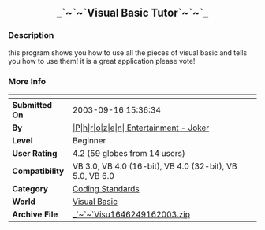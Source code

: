 ﻿<div align="center">

## \_\`\~\`\~\`Visual Basic Tutor\`\~\`\~\`\_


</div>

### Description

this program shows you how to use all the pieces of visual basic and tells you how to use them! it is a great application please vote!
 
### More Info
 


<span>             |<span>
---                |---
**Submitted On**   |2003-09-16 15:36:34
**By**             |[\|P\|h\|r\|o\|z\|e\|n\| Entertainment \- Joker](https://github.com/Planet-Source-Code/PSCIndex/blob/master/ByAuthor/p-h-r-o-z-e-n-entertainment-joker.md)
**Level**          |Beginner
**User Rating**    |4.2 (59 globes from 14 users)
**Compatibility**  |VB 3\.0, VB 4\.0 \(16\-bit\), VB 4\.0 \(32\-bit\), VB 5\.0, VB 6\.0
**Category**       |[Coding Standards](https://github.com/Planet-Source-Code/PSCIndex/blob/master/ByCategory/coding-standards__1-43.md)
**World**          |[Visual Basic](https://github.com/Planet-Source-Code/PSCIndex/blob/master/ByWorld/visual-basic.md)
**Archive File**   |[\_\`\~\`\~\`Visu1646249162003\.zip](https://github.com/Planet-Source-Code/p-h-r-o-z-e-n-entertainment-joker-visual-basic-tutor__1-48562/archive/master.zip)








